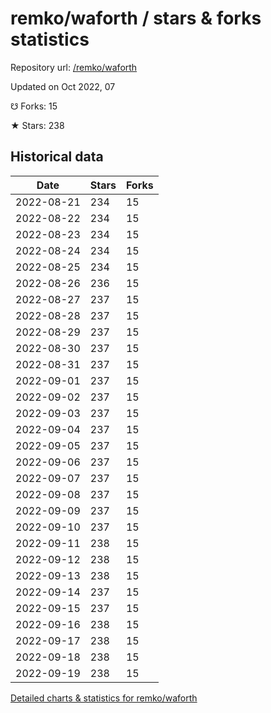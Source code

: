 # remko/waforth / stars & forks statistics

Repository url: [/remko/waforth](https://github.com/remko/waforth)

Updated on Oct 2022, 07

☋ Forks: 15

★ Stars: 238

## Historical data
| Date | Stars | Forks |
|------|-------|-------|
| 2022-08-21 | 234 | 15 | 
| 2022-08-22 | 234 | 15 | 
| 2022-08-23 | 234 | 15 | 
| 2022-08-24 | 234 | 15 | 
| 2022-08-25 | 234 | 15 | 
| 2022-08-26 | 236 | 15 | 
| 2022-08-27 | 237 | 15 | 
| 2022-08-28 | 237 | 15 | 
| 2022-08-29 | 237 | 15 | 
| 2022-08-30 | 237 | 15 | 
| 2022-08-31 | 237 | 15 | 
| 2022-09-01 | 237 | 15 | 
| 2022-09-02 | 237 | 15 | 
| 2022-09-03 | 237 | 15 | 
| 2022-09-04 | 237 | 15 | 
| 2022-09-05 | 237 | 15 | 
| 2022-09-06 | 237 | 15 | 
| 2022-09-07 | 237 | 15 | 
| 2022-09-08 | 237 | 15 | 
| 2022-09-09 | 237 | 15 | 
| 2022-09-10 | 237 | 15 | 
| 2022-09-11 | 238 | 15 | 
| 2022-09-12 | 238 | 15 | 
| 2022-09-13 | 238 | 15 | 
| 2022-09-14 | 237 | 15 | 
| 2022-09-15 | 237 | 15 | 
| 2022-09-16 | 238 | 15 | 
| 2022-09-17 | 238 | 15 | 
| 2022-09-18 | 238 | 15 | 
| 2022-09-19 | 238 | 15 | 


[Detailed charts & statistics for remko/waforth](https://reviewgithub.com/rep/remko/waforth)
